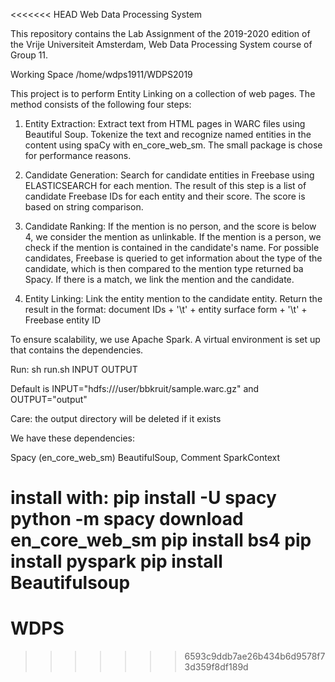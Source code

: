 <<<<<<< HEAD
Web Data Processing System

This repository contains the Lab Assignment of the 2019-2020 edition of the Vrije Universiteit Amsterdam, Web Data Processing System course of Group 11.

Working Space
/home/wdps1911/WDPS2019

This project is to perform Entity Linking on a collection of web pages. The method consists of the following four steps:

1. Entity Extraction:
    Extract text from HTML pages in WARC files using Beautiful Soup.
    Tokenize the text and recognize named entities in the content using spaCy with en_core_web_sm. The small package is chose for performance reasons.
    
2. Candidate Generation:
	Search for candidate entities in Freebase using ELASTICSEARCH for each mention.
	The result of this step is a list of candidate Freebase IDs for each entity and their score. The score is based on string comparison.
 
3. Candidate Ranking:
	If the mention is no person, and the score is below 4, we consider the mention as unlinkable. If the mention is a person, we check if the mention is contained in the candidate's name. For possible candidates, Freebase is queried to get information about the type of the candidate, which is then compared to the mention type returned ba Spacy. If there is a match, we link the mention and the candidate.
  
4. Entity Linking:
	Link the entity mention to the candidate entity. Return the result in the format: document IDs + '\t' + entity surface form + '\t' + Freebase entity ID
  
To ensure scalability, we use Apache Spark. A virtual environment is set up that contains the dependencies.

Run:
sh run.sh INPUT OUTPUT

Default is INPUT="hdfs:///user/bbkruit/sample.warc.gz" and OUTPUT="output"

Care: the output directory will be deleted if it exists

We have these dependencies:

Spacy (en_core_web_sm)
BeautifulSoup, Comment
SparkContext

install with:
pip install -U spacy
python -m spacy download en_core_web_sm
pip install bs4
pip install pyspark
pip install Beautifulsoup
=======
# WDPS
>>>>>>> 6593c9ddb7ae26b434b6d9578f73d359f8df189d
